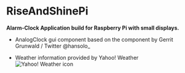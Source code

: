 # RiseAndShinePi

**Alarm-Clock Application build for Raspberry Pi with small displays.**

* AnalogClock gui component based on the component by Gerrit Grunwald / Twitter @hansolo_

* Weather information provided by Yahoo! Weather ![Yahoo! Weather icon](http://l.yimg.com/a/i/brand/purplelogo//uh/us/news-wea.gif)
